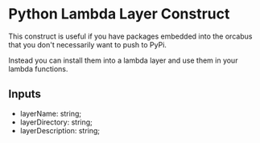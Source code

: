 # Python Lambda Layer Construct

This construct is useful if you have packages embedded into the orcabus that you don't necessarily want to push to PyPi.  

Instead you can install them into a lambda layer and use them in your lambda functions.

## Inputs

* layerName: string;
* layerDirectory: string;
* layerDescription: string;